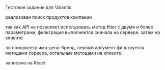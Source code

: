 Тестовое задание для Valantis

реализован поиск продуктов компании

так как API не позволяет использовать метод filter с двумя и более параметрами, фильтрация выполняется сначала на сервере, затем на клиенте

по приоритету имя-цена-бренд, первый аргумент фильтруется методами сервера, остальные методами на клиенте.

написано на React
